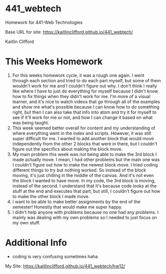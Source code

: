 # 441_webtech
Homework for 441-Web Technologies

Base URL for site:
https://kaitlinclifford.github.io/441_webtech/

Kaitlin Clifford

# This Weeks Homework

1. For this weeks homework cycle, it was a rough one again. I went through each section and tried to do each part myself, but some of them wouldn't work for me and I couldn't figure out why. I don't think I really like where I have to just do everything for myself because I didn't know how to fix things when they didn't work for me. I'm more of a visual learner, and it's nice to watch videos that go through all of the examples and show me what's possible because I can know how to do something right, but then I can also take that info into atom and try it for myself to see if it'll work for me or not, and how I can change it based on what was being taught.
2. This week seemed better overall for content and my understanding of where everything went in the index and scripts. However, it was still super difficult for me. I wanted to add another block that would move independently from the other 2 blocks that were in there, but I couldn't figure out the specifics about making the block move.
3. My main problem this week was not being able to make the 3rd block I made actually move. I mean, I had other problems but the main one was I couldn't figure out how to make the newest block move. I tried coding different things to try but nothing worked. So instead of the block moving, it's just chilling in the middle of the canvas. And it's not even the block I wanted to have move. In my code, the 3rd block is moving, instead of the second. I understand that it's because code looks at the stuff at the end and executes that part, but still, I couldn't figure out how to make the other block I made move.
4. I want to be able to make better assignments by the end of the semester! Honestly that would make me super happy.
5. I didn't help anyone with problems because no one had any problems. I mainly was dealing with my own problems so I needed to just focus on my own stuff.

# Additional Info
- coding is very confusing sometimes haha

My Site: https://kaitlinclifford.github.io/441_webtech/hw12/
